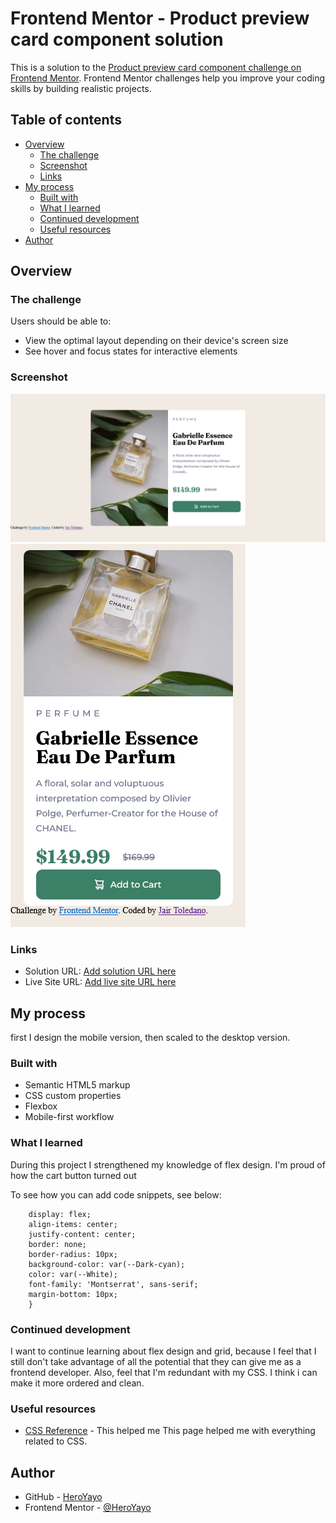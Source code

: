 # Frontend Mentor - Product preview card component solution

This is a solution to the [Product preview card component challenge on Frontend Mentor](https://www.frontendmentor.io/challenges/product-preview-card-component-GO7UmttRfa). Frontend Mentor challenges help you improve your coding skills by building realistic projects. 

## Table of contents

- [Overview](#overview)
  - [The challenge](#the-challenge)
  - [Screenshot](#screenshot)
  - [Links](#links)
- [My process](#my-process)
  - [Built with](#built-with)
  - [What I learned](#what-i-learned)
  - [Continued development](#continued-development)
  - [Useful resources](#useful-resources)
- [Author](#author)

## Overview

### The challenge

Users should be able to:

- View the optimal layout depending on their device's screen size
- See hover and focus states for interactive elements

### Screenshot

![](./images/Product-preview-desktop.png)
![](./images/Product-preview-mobile.png)


### Links

- Solution URL: [Add solution URL here](https://your-solution-url.com)
- Live Site URL: [Add live site URL here](https://your-live-site-url.com)

## My process
  first I design the mobile version, then scaled to the desktop version.

### Built with

- Semantic HTML5 markup
- CSS custom properties
- Flexbox
- Mobile-first workflow


### What I learned

During this project I strengthened my knowledge of flex design.
I'm proud of how the cart button turned out

To see how you can add code snippets, see below:


```#cart-btn{
    display: flex;
    align-items: center;
    justify-content: center;
    border: none;
    border-radius: 10px;
    background-color: var(--Dark-cyan);
    color: var(--White);
    font-family: 'Montserrat', sans-serif;
    margin-bottom: 10px;
    }
```

### Continued development

I want to continue learning about flex design and grid, because I feel that I still don't take advantage of all the potential that they can give me as a frontend developer.
Also, feel that I'm redundant with my CSS. I think i can make it more ordered and clean.

### Useful resources

- [CSS Reference](https://cssreference.io/) - This helped me This page helped me with everything related to CSS.

## Author

- GitHub - [HeroYayo](https://github.com/HeroYayo)
- Frontend Mentor - [@HeroYayo](https://www.frontendmentor.io/profile/HeroYayo)


